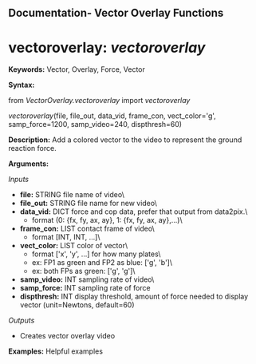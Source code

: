 ## Documentation- Vector Overlay Functions

# vectoroverlay: _vectoroverlay_

**Keywords:**
Vector, Overlay, Force, Vector

**Syntax:**

from *VectorOverlay.vectoroverlay* import *vectoroverlay*

*vectoroverlay*(file, file_out, data_vid, frame_con, vect_color='g', samp_force=1200, samp_video=240, dispthresh=60) 

**Description:**
Add a colored vector to the video to represent the ground reaction force.

**Arguments:**

*Inputs*

   * **file:** STRING file name of video\
   * **file_out:** STRING file name for new video\
   * **data_vid:** DICT force and cop data, prefer that output from data2pix.\
      * format (0: {fx, fy, ax, ay}, 1: {fx, fy, ax, ay},...)\
   * **frame_con:** LIST contact frame of video\    
      * format [INT, INT, ...]\    
   * **vect_color:** LIST color of vector\   
      * format ['x', 'y', ...] for how many plates\      
       * ex: FP1 as green and FP2 as blue: ['g', 'b']\       
       * ex: both FPs as green: ['g', 'g']\
   * **samp_video:** INT sampling rate of video\
   * **samp_force:** INT sampling rate of force
   * **dispthresh:** INT display threshold, amount of force needed to display vector (unit=Newtons, default=60)
    
*Outputs*
* Creates vector overlay video

**Examples:**
Helpful examples

